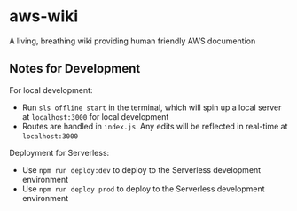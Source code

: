 # aws-wiki

A living, breathing wiki providing human friendly AWS documention

## Notes for Development

For local development:

- Run `sls offline start` in the terminal, which will spin up a local server at `localhost:3000` for local development
- Routes are handled in `index.js`. Any edits will be reflected in real-time at `localhost:3000`

Deployment for Serverless:

- Use `npm run deploy:dev` to deploy to the Serverless development environment
- Use `npm run deploy prod` to deploy to the Serverless development environment
